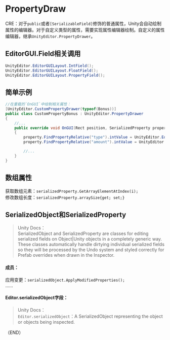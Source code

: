 # PropertyDraw    

CRE：对于`public`或者`[SerializableField]`修饰的普通属性，Unity会自动绘制属性的编辑器。对于自定义类型的属性，需要实现属性编辑器绘制。自定义的属性编辑器，继承`UnityEditor.PropertyDrawer`。    


## EditorGUI.Field相关调用    

```C#  
UnityEditor.EditorGUILayout.IntField();
UnityEditor.EditorGUILayout.FloatField();
UnityEditor.EditorGUILayout.PropertyField();
```  


## 简单示例    

```C#  
//在重载的`OnGUI`中绘制相关属性：  
[UnityEditor.CustomPropertyDrawer(typeof(Bonus))]
public class CustomPropertyBonus : UnityEditor.PropertyDrawer
{
    //...
    public override void OnGUI(Rect position, SerializedProperty property, GUIContent label)
    {
        property.FindPropertyRelative("type").intValue = UnityEditor.EditorGUILayout.IntField("类型", property.FindPropertyRelative("type").intValue);
        property.FindPropertyRelative("amount").intValue = UnityEditor.EditorGUILayout.IntField("      数量", property.FindPropertyRelative("amount").intValue);

        //...
    }
}
```

## 数组属性    

获取数组元素：`serializedProperty.GetArrayElementAtIndex(i);`  
修改数组长度：`serializedProperty.arraySize{get; set;}`  

## SerializedObject和SerializedProperty      

> Unity Docs：  
> SerializedObject and SerializedProperty are classes for editing serialized fields on Object|Unity objects in a completely generic way. These classes automatically handle dirtying individual serialized fields so they will be processed by the Undo system and styled correctly for Prefab overrides when drawn in the Inspector.  

#### 成员：    

应用变更：`serializedObject.ApplyModifiedProperties();`    
......

#### Editor.serializedObject字段：  

> Unity Docs：  
> `Editor.serializedObject`：A SerializedObject representing the object or objects being inspected.  



（END）    